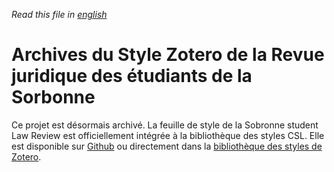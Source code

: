 *Read this file in [english](./readme-en.md)*

# Archives du Style Zotero de la Revue juridique des étudiants de la Sorbonne


Ce projet est désormais archivé. La feuille de style de la Sobronne student Law Review est officiellement intégrée à la bibliothèque des styles CSL. Elle est disponible sur [Github](https://github.com/citation-style-language/styles/blob/c8c6c6d668eb860ff890380cfce7fd5c608619a8/sorbonne-student-law-review.csl) ou directement dans la [bibliothèque des styles de Zotero](https://www.zotero.org/styles).
